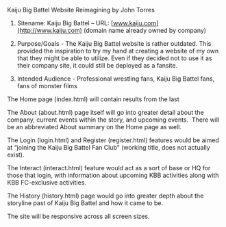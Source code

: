 Kaiju Big Battel Website Reimagining by John Torres  
  

1) Sitename: Kaiju Big Battel – URL: [www.kaiju.com](http://www.kaiju.com)
(domain name already owned by company)  
  

2) Purpose/Goals - The Kaiju Big Battel website is rather outdated.  This provided the inspiration
to try my hand at creating a website of my own that they might be able to utilize.  Even if they decided not to use it as their company site, it could still be deployed as a fansite.  
  
3) Intended Audience - Professional wrestling fans, Kaiju Big Battel fans, fans of monster films  
  
The Home page (index.html) will contain results from the last  
  
The About (about.html) page itself will go into greater detail about the company, current events within the story, and upcoming events.  There will be an abbreviated About summary on the Home page as well.  
 
The Login (login.html) and Register (register.html) features would be aimed at “joining the Kaiju Big Battel Fan Club" (working title, does not actually exist).

The Interact (interact.html) feature would act as a sort of base or HQ for those that login, with information about upcoming KBB activities along with KBB FC-exclusive activities.  
  
The History (history.html) page would go into greater depth about the storyline past of Kaiju Big Battel and how it came to be.  
  
The site will be responsive across all screen sizes.

